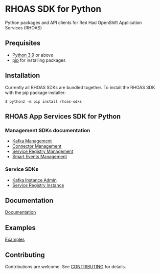 # RHOAS SDK for Python

Python packages and API clients for Red Had OpenShift Application Services (RHOAS) 

## Prequisites

- [Python 3.9](https://docs.python.org/3/) or above
- [pip](https://pypi.org/project/pip/) for installing packages

## Installation

Currently all RHOAS SDKs are bundled together. To install the RHOAS SDK with the pip package installer:

```shell
$ python3 -m pip install rhoas-sdks
```

## RHOAS App Services SDK for Python

 ### Management SDKs documentation

 - [Kafka Management](https://github.com/redhat-developer/app-services-sdk-python/tree/main/sdks/kafka_mgmt_sdk)
 - [Connector Management](https://github.com/redhat-developer/app-services-sdk-python/tree/main/sdks/connector_mgmt_sdk)
 - [Service Registry Management](https://github.com/redhat-developer/app-services-sdk-python/tree/main/sdks/registry_mgmt_sdk)
 - [Smart Events Management](https://github.com/redhat-developer/app-services-sdk-python/tree/main/sdks/smart_events_mgmt_sdk)

 ###  Service SDKs

 - [Kafka Instance Admin](https://github.com/redhat-developer/app-services-sdk-python/tree/main/sdks/kafka_instance_sdk)
 - [Service Registry Instance](https://github.com/redhat-developer/app-services-sdk-python/tree/main/sdks/registry_instance_sdk)

## Documentation

[Documentation](./docs)

## Examples

[Examples](./examples)

## Contributing

Contributions are welcome. See [CONTRIBUTING](CONTRIBUTING.md) for details.

